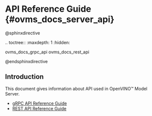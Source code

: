 # API Reference Guide {#ovms_docs_server_api}

@sphinxdirective

.. toctree::
   :maxdepth: 1
   :hidden:

   ovms_docs_grpc_api
   ovms_docs_rest_api

@endsphinxdirective

## Introduction

This document gives information about API used in OpenVINO&trade; Model Server.

- [gRPC API Reference Guide](./model_server_grpc_api.md)
- [REST API Reference Guide](./model_server_rest_api.md)
